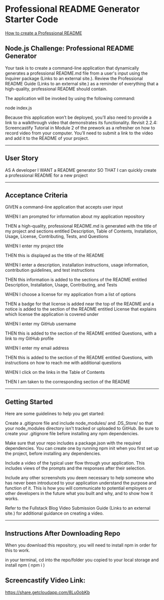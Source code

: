 # Professional README Generator Starter Code

[How to create a Professional README](https://coding-boot-camp.github.io/full-stack/github/professional-readme-guide)

## Node.js Challenge: Professional README Generator

Your task is to create a command-line application that dynamically generates a professional README.md file from a user's input using the Inquirer package (Links to an external site.). Review the Professional README Guide (Links to an external site.) as a reminder of everything that a high-quality, professional README should contain.

The application will be invoked by using the following command:

node index.js

Because this application won’t be deployed, you’ll also need to provide a link to a walkthrough video that demonstrates its functionality. Revisit 2.2.4: Screencastify Tutorial in Module 2 of the prework as a refresher on how to record video from your computer. You’ll need to submit a link to the video and add it to the README of your project.

---

## User Story

AS A developer
I WANT a README generator
SO THAT I can quickly create a professional README for a new project

---

## Acceptance Criteria

GIVEN a command-line application that accepts user input

WHEN I am prompted for information about my application repository

THEN a high-quality, professional README.md is generated with the title of my project and sections entitled Description, Table of Contents, Installation, Usage, License, Contributing, Tests, and Questions


WHEN I enter my project title

THEN this is displayed as the title of the README


WHEN I enter a description, installation instructions, usage information, contribution guidelines, and test instructions

THEN this information is added to the sections of the README entitled Description, Installation, Usage, Contributing, and Tests


WHEN I choose a license for my application from a list of options

THEN a badge for that license is added near the top of the README and a notice is added to the section of the README entitled License that explains which license the application is covered under


WHEN I enter my GitHub username

THEN this is added to the section of the README entitled Questions, with a link to my GitHub profile


WHEN I enter my email address

THEN this is added to the section of the README entitled Questions, with instructions on how to reach me with additional questions


WHEN I click on the links in the Table of Contents

THEN I am taken to the corresponding section of the README

---

## Getting Started 

Here are some guidelines to help you get started:

Create a .gitignore file and include node_modules/ and .DS_Store/ so that your node_modules directory isn't tracked or uploaded to GitHub. Be sure to create your .gitignore file before installing any npm dependencies.

Make sure that your repo includes a package.json with the required dependencies. You can create one by running npm init when you first set up the project, before installing any dependencies.

Include a video of the typical user flow through your application. This includes views of the prompts and the responses after their selection.

Include any other screenshots you deem necessary to help someone who has never been introduced to your application understand the purpose and function of it. This is how you will communicate to potential employers or other developers in the future what you built and why, and to show how it works.

Refer to the Fullstack Blog Video Submission Guide (Links to an external site.) for additional guidance on creating a video.

---

## Instructions After Downloading Repo

When you download this repository, you will need to install npm in order for this to work. 

in your terminal, cd into the repo/folder you copied to your local storage and install npm ( npm i )

## Screencastify Video Link:

https://share.getcloudapp.com/8Lu0obKb